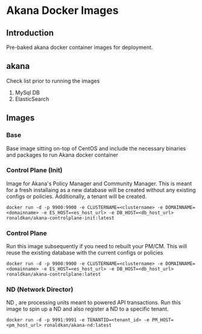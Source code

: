 # Akana Docker Images

## Introduction

Pre-baked akana docker container images for deployment.

## akana
Check list prior to running the images
1. MySql DB
2. ElasticSearch

## Images

### Base
Base image sitting on-top of CentOS and include the necessary binaries and packages to run Akana docker container

### Control Plane (Init) 
Image for Akana's Policy Manager and Community Manager. This is meant for a fresh installaing as a new database will be created without any existing configs or policies. Additionally, a tenant will be created.

```docker run -d -p 9900:9900 -e CLUSTERNAME=<clustername> -e DOMAINNAME=<domainname> -e ES_HOST=<es_host_url> -e DB_HOST=<db_host_url> ronaldkan/akana-controlplane-init:latest```

### Control Plane 
Run this image subsequently if you need to rebuilt your PM/CM. This will reuse the existing database with the current configs or policies

```docker run -d -p 9900:9900 -e CLUSTERNAME=<clustername> -e DOMAINNAME=<domainname> -e ES_HOST=<es_host_url> -e DB_HOST=<db_host_url> ronaldkan/akana-controlplane:latest```

### ND (Network Director)
ND , are processing units meant to powered API transactions. Run this image to spin up a ND and also register a ND to a specific tenant.

```docker run -d -p 9991:9991 -e TENANTID=<tenant_id> -e PM_HOST=<pm_host_url> ronaldkan/akana-nd:latest```
